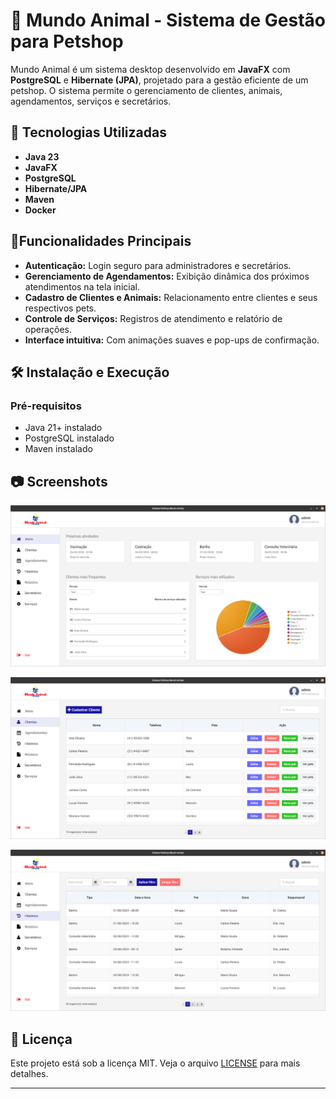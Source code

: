 # 🐾 Mundo Animal - Sistema de Gestão para Petshop

Mundo Animal é um sistema desktop desenvolvido em **JavaFX** com **PostgreSQL** e **Hibernate (JPA)**, projetado para a gestão eficiente de um petshop. O sistema permite o gerenciamento de clientes, animais, agendamentos, serviços e secretários.

## 🚀 Tecnologias Utilizadas
- **Java 23**
- **JavaFX** 
- **PostgreSQL** 
- **Hibernate/JPA** 
- **Maven** 
- **Docker** 

## 📌Funcionalidades Principais
- **Autenticação:** Login seguro para administradores e secretários.
- **Gerenciamento de Agendamentos:** Exibição dinâmica dos próximos atendimentos na tela inicial.
- **Cadastro de Clientes e Animais:** Relacionamento entre clientes e seus respectivos pets.
- **Controle de Serviços:** Registros de atendimento e relatório de operações.
- **Interface intuitiva:** Com animações suaves e pop-ups de confirmação.

## 🛠️ Instalação e Execução
### Pré-requisitos
- Java 21+ instalado
- PostgreSQL instalado 
- Maven instalado

## 📷 Screenshots

![Tela inicial](screenshots/home_screen.png)

![Tela de clientes](screenshots/clients_screen.png)

![Tela de histórico](screenshots/history_screen.png)

## 📜 Licença
Este projeto está sob a licença MIT. Veja o arquivo [LICENSE](LICENSE) para mais detalhes.

---
